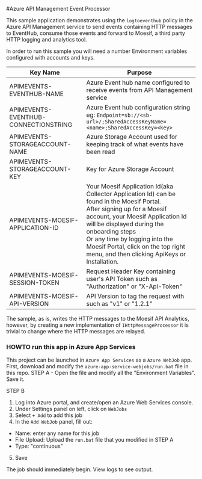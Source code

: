 #Azure API Management Event Processor

This sample application demonstrates using the `logtoeventhub` policy in the Azure API Management service to send events containing HTTP messages to EventHub, consume those events and forward to Moesif, a third party HTTP logging and analytics tool.

In order to run this sample you will need a number Environment variables configured with accounts and keys.

| Key Name | Purpose |
|----------|---------|
| APIMEVENTS-EVENTHUB-NAME  | Azure Event hub name configured to receive events from API Management service|
| APIMEVENTS-EVENTHUB-CONNECTIONSTRING | Azure Event hub configuration string eg: `Endpoint=sb://<sb-url>/;SharedAccessKeyName=<name>;SharedAccessKey=<key>` |
| APIMEVENTS-STORAGEACCOUNT-NAME | Azure Storage Account used for keeping track of what events have been read |
| APIMEVENTS-STORAGEACCOUNT-KEY | Key for Azure Storage Account|
| APIMEVENTS-MOESIF-APPLICATION-ID | Your Moesif Application Id(aka Collector Application Id) can be found in the Moesif Portal.<br> After signing up for a Moesif account, your Moesif Application Id will be displayed during the onboarding steps<br> Or any time by logging into the Moesif Portal, click on the top right menu, and then clicking ApiKeys or Installation. |  
| APIMEVENTS-MOESIF-SESSION-TOKEN | Request Header Key containing user's API Token such as "Authorization" or "X-Api-Token"|
| APIMEVENTS-MOESIF-API-VERSION | API Version to tag the request with such as "v1" or "1.2.1" |

The sample, as is, writes the HTTP messages to the Moesif API Analytics, however, by creating a new implementation of `IHttpMessageProcessor` it is trivial to change where the HTTP messages are relayed.

### HOWTO run this app in Azure App Services


This project can be launched in `Azure App Services` as a `Azure WebJob` app.
First, download and modify the `azure-app-service-webjobs/run.bat` file in this repo.
STEP A - Open the file and modify all the "Environment Variables". Save it.

STEP B
1. Log into Azure portal, and create/open an Azure Web Services console.
2. Under Settings panel on left, click on `WebJobs`
3. Select `+ Add` to add this job
4. In the `Add WebJob` panel, fill out:
  - Name: enter any name for this job
  - File Upload: Upload the `run.bat` file that you modified in STEP A
  - Type: "continuous"
5. Save

The job should immediately begin. View logs to see output.
